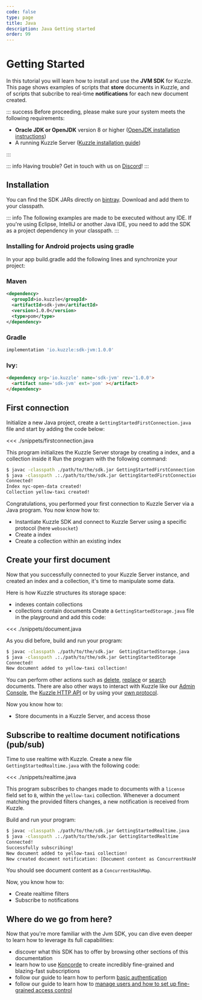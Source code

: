 ```yaml
---
code: false
type: page
title: Java
description: Java Getting started
order: 99
---
```


# Getting Started

In this tutorial you will learn how to install and use the **JVM SDK** for Kuzzle.
This page shows examples of scripts that **store** documents in Kuzzle, and of scripts that subcribe to real-time **notifications** for each new document created.

::: success
Before proceeding, please make sure your system meets the following requirements:

- **Oracle JDK or OpenJDK** version 8 or higher ([OpenJDK installation instructions](https://openjdk.java.net/install/))
- A running Kuzzle Server ([Kuzzle installation guide](/core/2/guides/essentials/installing-kuzzle))

:::


::: info
Having trouble? Get in touch with us on [Discord](http://join.discord.kuzzle.io)!
:::

## Installation

You can find the SDK JARs directly on [bintray](https://bintray.com/kuzzle/maven/sdk-jvm). Download and add them to your classpath.

::: info
The following examples are made to be executed without any IDE.
If you're using Eclipse, IntelliJ or another Java IDE, you need to add the SDK as a project dependency in your classpath.
:::

### Installing for Android projects using gradle

In your app build.gradle add the following lines and synchronize your project:

### Maven

```xml
<dependency>
  <groupId>io.kuzzle</groupId>
  <artifactId>sdk-jvm</artifactId>
  <version>1.0.0</version>
  <type>pom</type>
</dependency>
```

### Gradle

```groovy
implementation 'io.kuzzle:sdk-jvm:1.0.0'
```

### Ivy:

```html
<dependency org='io.kuzzle' name='sdk-jvm' rev='1.0.0'>
  <artifact name='sdk-jvm' ext='pom' ></artifact>
</dependency>
```

## First connection

Initialize a new Java project, create a `GettingStartedFirstConnection.java` file and start by adding the code below:

<<< ./snippets/firstconnection.java

This program initializes the Kuzzle Server storage by creating a index, and a collection inside it
Run the program with the following command:

```bash
$ javac -classpath ./path/to/the/sdk.jar GettingStartedFirstConnection.java
$ java -classpath .:./path/to/the/sdk.jar GettingStartedFirstConnection
Connected!
Index nyc-open-data created!
Collection yellow-taxi created!
```

Congratulations, you performed your first connection to Kuzzle Server via a Java program.
You now know how to:

- Instantiate Kuzzle SDK and connect to Kuzzle Server using a specific protocol (here `websocket`)
- Create a index
- Create a collection within an existing index

## Create your first document

Now that you successfully connected to your Kuzzle Server instance, and created an index and a collection, it's time to manipulate some data.

Here is how Kuzzle structures its storage space:

- indexes contain collections
- collections contain documents
  Create a `GettingStartedStorage.java` file in the playground and add this code:

<<< ./snippets/document.java

As you did before, build and run your program:

```bash
$ javac -classpath ./path/to/the/sdk.jar  GettingStartedStorage.java
$ java -classpath .:./path/to/the/sdk.jar GettingStartedStorage
Connected!
New document added to yellow-taxi collection!
```

You can perform other actions such as [delete](/sdk/jvm/1/controllers/document/delete), [replace](/sdk/jvm/1/controllers/document/replace) or [search](/sdk/jvm/1/controllers/document/search) documents. There are also other ways to interact with Kuzzle like our [Admin Console](/core/2/guides/essentials/admin-console), the [Kuzzle HTTP API](/core/2/api/essentials/connecting-to-kuzzle) or by using your [own protocol](/core/2/protocols/essentials/getting-started).

Now you know how to:

- Store documents in a Kuzzle Server, and access those

## Subscribe to realtime document notifications (pub/sub)

Time to use realtime with Kuzzle. Create a new file `GettingStartedRealtime.java` with the following code:

<<< ./snippets/realtime.java

This program subscribes to changes made to documents with a `license` field set to `B`, within the `yellow-taxi` collection. Whenever a document matching the provided filters changes, a new notification is received from Kuzzle.

Build and run your program:

```bash
$ javac -classpath ./path/to/the/sdk.jar GettingStartedRealtime.java
$ java -classpath .:./path/to/the/sdk.jar GettingStartedRealtime
Connected!
Successfully subscribing!
New document added to yellow-taxi collection!
New created document notification: [Document content as ConcurrentHashMap]
```

You should see document content as a `ConcurrentHashMap`.

Now, you know how to:

- Create realtime filters
- Subscribe to notifications

## Where do we go from here?

Now that you're more familiar with the Jvm SDK, you can dive even deeper to learn how to leverage its full capabilities:

- discover what this SDK has to offer by browsing other sections of this documentation
- learn how to use [Koncorde](/core/2/guides/cookbooks/realtime-api) to create incredibly fine-grained and blazing-fast subscriptions
- follow our guide to learn how to perform [basic authentication](/core/2/guides/essentials/user-authentication#local-strategy)
- follow our guide to learn how to [manage users and how to set up fine-grained access control](/core/2/guides/essentials/security)
